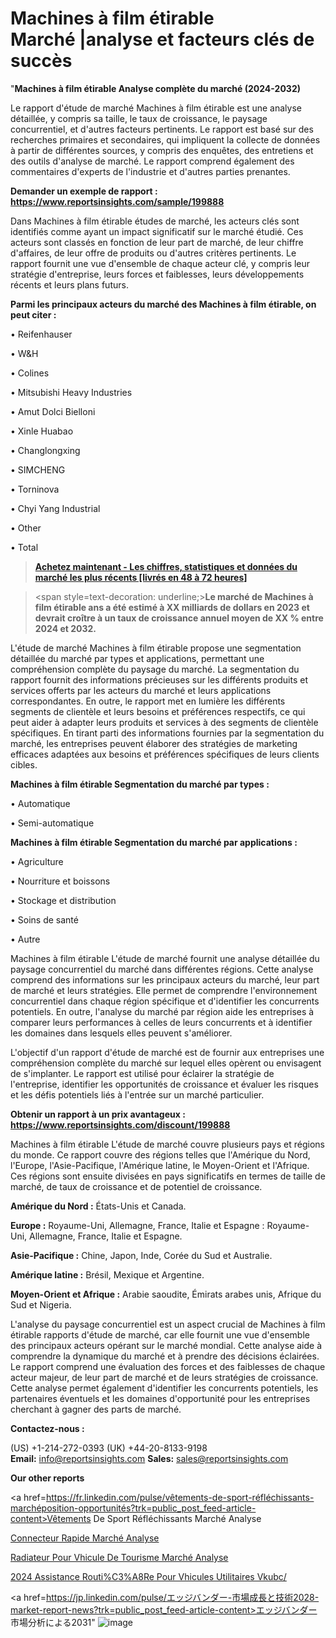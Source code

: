 # Machines à film étirable Marché |analyse et facteurs clés de succès

"<strong>Machines à film étirable Analyse complète du marché (2024-2032)</strong>

Le rapport d'étude de marché Machines à film étirable est une analyse détaillée, y compris sa taille, le taux de croissance, le paysage concurrentiel, et d'autres facteurs pertinents. Le rapport est basé sur des recherches primaires et secondaires, qui impliquent la collecte de données à partir de différentes sources, y compris des enquêtes, des entretiens et des outils d'analyse de marché. Le rapport comprend également des commentaires d'experts de l'industrie et d'autres parties prenantes.

<strong>Demander un exemple de rapport : </strong><strong><a href=https://www.reportsinsights.com/sample/199888>https://www.reportsinsights.com/sample/199888</a></strong>

Dans Machines à film étirable études de marché, les acteurs clés sont identifiés comme ayant un impact significatif sur le marché étudié. Ces acteurs sont classés en fonction de leur part de marché, de leur chiffre d'affaires, de leur offre de produits ou d'autres critères pertinents. Le rapport fournit une vue d'ensemble de chaque acteur clé, y compris leur stratégie d'entreprise, leurs forces et faiblesses, leurs développements récents et leurs plans futurs.

<strong>Parmi les principaux acteurs du marché des Machines à film étirable, on peut citer :</strong>

• Reifenhauser

• W&H

• Colines

• Mitsubishi Heavy Industries

• Amut Dolci Bielloni

• Xinle Huabao

• Changlongxing

• SIMCHENG

• Torninova

• Chyi Yang Industrial

• Other

• Total

<blockquote><a href=https://reportsinsights.com/buynow/199888><span style=text-decoration: underline;><strong>Achetez maintenant - Les chiffres, statistiques et données du marché les plus récents [livrés en 48 à 72 heures]</strong></span></a></blockquote>
<blockquote>
<div class=group w-full text-gray-800 dark:text-gray-100 border-b border-black/10 dark:border-gray-900/50 bg-gray-50 dark:bg-[#444654]>
<div class=flex p-4 gap-4 text-base md:gap-6 md:max-w-2xl lg:max-w-xl xl:max-w-3xl md:py-6 lg:px-0 m-auto>
<div class=relative flex flex-col w-[calc(100%-50px)] gap-1 md:gap-3 lg:w-[calc(100%-115px)]>
<div class=flex flex-grow flex-col gap-3>
<div class=min-h-[20px] flex flex-col items-start gap-4 whitespace-pre-wrap break-words>
<div class=result-streaming markdown prose w-full break-words dark:prose-invert light>

<span style=text-decoration: underline;><strong>Le marché de Machines à film étirable ans a été estimé à XX milliards de dollars en 2023 et devrait croître à un taux de croissance annuel moyen de XX % entre 2024 et 2032.</strong></span>

</div>
</div>
</div>
</div>
</div>
</div></blockquote>
L'étude de marché Machines à film étirable propose une segmentation détaillée du marché par types et applications, permettant une compréhension complète du paysage du marché. La segmentation du rapport fournit des informations précieuses sur les différents produits et services offerts par les acteurs du marché et leurs applications correspondantes. En outre, le rapport met en lumière les différents segments de clientèle et leurs besoins et préférences respectifs, ce qui peut aider à adapter leurs produits et services à des segments de clientèle spécifiques. En tirant parti des informations fournies par la segmentation du marché, les entreprises peuvent élaborer des stratégies de marketing efficaces adaptées aux besoins et préférences spécifiques de leurs clients cibles.

<strong>Machines à film étirable Segmentation du marché par types :</strong>

• Automatique

• Semi-automatique

<strong>Machines à film étirable Segmentation du marché par applications :</strong>

• Agriculture

• Nourriture et boissons

• Stockage et distribution

• Soins de santé

• Autre

Machines à film étirable L'étude de marché fournit une analyse détaillée du paysage concurrentiel du marché dans différentes régions. Cette analyse comprend des informations sur les principaux acteurs du marché, leur part de marché et leurs stratégies. Elle permet de comprendre l'environnement concurrentiel dans chaque région spécifique et d'identifier les concurrents potentiels. En outre, l'analyse du marché par région aide les entreprises à comparer leurs performances à celles de leurs concurrents et à identifier les domaines dans lesquels elles peuvent s'améliorer.

L'objectif d'un rapport d'étude de marché est de fournir aux entreprises une compréhension complète du marché sur lequel elles opèrent ou envisagent de s'implanter. Le rapport est utilisé pour éclairer la stratégie de l'entreprise, identifier les opportunités de croissance et évaluer les risques et les défis potentiels liés à l'entrée sur un marché particulier.

<strong>Obtenir un rapport à un prix avantageux : <a href=https://www.reportsinsights.com/discount/199888>https://www.reportsinsights.com/discount/199888</a></strong>

Machines à film étirable L'étude de marché couvre plusieurs pays et régions du monde. Ce rapport couvre des régions telles que l'Amérique du Nord, l'Europe, l'Asie-Pacifique, l'Amérique latine, le Moyen-Orient et l'Afrique. Ces régions sont ensuite divisées en pays significatifs en termes de taille de marché, de taux de croissance et de potentiel de croissance.

<strong>Amérique du Nord :</strong> États-Unis et Canada.

<strong>Europe :</strong> Royaume-Uni, Allemagne, France, Italie et Espagne : Royaume-Uni, Allemagne, France, Italie et Espagne.

<strong>Asie-Pacifique :</strong> Chine, Japon, Inde, Corée du Sud et Australie.

<strong>Amérique latine :</strong> Brésil, Mexique et Argentine.

<strong>Moyen-Orient et Afrique :</strong> Arabie saoudite, Émirats arabes unis, Afrique du Sud et Nigeria.

L'analyse du paysage concurrentiel est un aspect crucial de Machines à film étirable rapports d'étude de marché, car elle fournit une vue d'ensemble des principaux acteurs opérant sur le marché mondial. Cette analyse aide à comprendre la dynamique du marché et à prendre des décisions éclairées. Le rapport comprend une évaluation des forces et des faiblesses de chaque acteur majeur, de leur part de marché et de leurs stratégies de croissance. Cette analyse permet également d'identifier les concurrents potentiels, les partenaires éventuels et les domaines d'opportunité pour les entreprises cherchant à gagner des parts de marché.

<strong>Contactez-nous :</strong>

(US) +1-214-272-0393
(UK) +44-20-8133-9198
<strong>Email:</strong> <a>info@reportsinsights.com</a>
<strong>Sales:</strong> <a>sales@reportsinsights.com</a>

<strong>Our other reports</strong>

<a href=https://fr.linkedin.com/pulse/vêtements-de-sport-réfléchissants-marchéposition-opportunités?trk=public_post_feed-article-content>Vêtements De Sport Réfléchissants Marché Analyse</a>

<a href=https://www.linkedin.com/pulse/connecteur-rapide-march%C3%A9-rapport-2024-nouvelles-0jp2f/>Connecteur Rapide Marché Analyse</a>

<a href=https://www.linkedin.com/pulse/radiateur-pour-v%C3%A9hicule-de-tourisme-march%C3%A9-7v5zf/>Radiateur Pour Vhicule De Tourisme Marché Analyse</a>

<a href=https://www.linkedin.com/pulse/2024-assistance-routi%C3%A8re-pour-v%C3%A9hicules-utilitaires-vkubc/>2024 Assistance Routi%C3%A8Re Pour Vhicules Utilitaires Vkubc/</a>

<a href=https://jp.linkedin.com/pulse/エッジバンダー-市場成長と技術2028-market-report-news?trk=public_post_feed-article-content>エッジバンダー 市場分析による2031</a>"
![image](https://github.com/daminid12/RImarketTech/assets/158430485/426e7d2d-f880-4576-be1e-2e9499591782)
